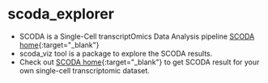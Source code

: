 # scoda_explorer
- SCODA is a Single-Cell transcriptOmics Data Analysis pipeline [SCODA home](https://mlbi-lab.net){:target="_blank"}
- scoda_viz tool is a package to explore the SCODA results.
- Check out [SCODA home](https://mlbi-lab.net){:target="_blank"} to get SCODA result for your own single-cell transcriptomic dataset.
